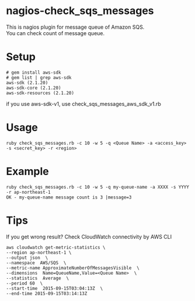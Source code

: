 # nagios-check_sqs_messages

This is nagios plugin for message queue of Amazon SQS.  
You can check count of message queue.



# Setup

```
# gem install aws-sdk
# gem list | grep aws-sdk
aws-sdk (2.1.20)
aws-sdk-core (2.1.20)
aws-sdk-resources (2.1.20)
```

if you use aws-sdk-v1, use check_sqs_messages_aws_sdk_v1.rb

# Usage

```
ruby check_sqs_messages.rb -c 10 -w 5 -q <Queue Name> -a <access_key> -s <secret_key> -r <region>
```

# Example

```
ruby check_sqs_messages.rb -c 10 -w 5 -q my-queue-name -a XXXX -s YYYY -r ap-northeast-1
OK - my-queue-name message count is 3 |message=3
```

# Tips

If you get wrong result?
Check CloudWatch connectivity by AWS CLI

```
aws cloudwatch get-metric-statistics \
--region ap-northeast-1 \
--output json  \
--namespace  AWS/SQS  \
--metric-name ApproximateNumberOfMessagesVisible  \
--dimensions  Name=QueueName,Value=<Queue Name>  \
--statistics  Average  \
--period 60  \
--start-time  2015-09-15T03:04:13Z  \
--end-time 2015-09-15T03:14:13Z
```


